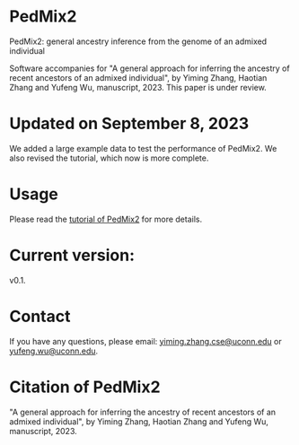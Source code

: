 # PedMix2
PedMix2: general ancestry inference from the genome of an admixed individual

Software accompanies for "A general approach for inferring the ancestry of recent ancestors of an admixed individual", by Yiming Zhang, Haotian Zhang and Yufeng Wu, manuscript, 2023. This paper is under review.

# Updated on September 8, 2023
We added a large example data to test the performance of PedMix2. We also revised the tutorial, which now is more complete.

# Usage
Please read the [tutorial of PedMix2](https://github.com/biotoolscoders/pedmix2/blob/main/PedMix2_Tutorial_v0_1.pdf) for more details.

# Current version:
v0.1. 

# Contact
If you have any questions, please email: yiming.zhang.cse@uconn.edu or yufeng.wu@uconn.edu.

# Citation of PedMix2
"A general approach for inferring the ancestry of recent ancestors of an admixed individual", by Yiming Zhang, Haotian Zhang and Yufeng Wu, manuscript, 2023. 
